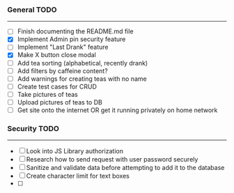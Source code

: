 ### General TODO

---

- [ ] Finish documenting the README.md file
- [X] Implement Admin pin security feature
- [ ] Implement "Last Drank" feature
- [X] Make X button close modal
- [ ] Add tea sorting (alphabetical, recently drank)
- [ ] Add filters by caffeine content?
- [ ] Add warnings for creating teas with no name
- [ ] Create test cases for CRUD
- [ ] Take pictures of teas
- [ ] Upload pictures of teas to DB
- [ ] Get site onto the internet OR get it running privately on home network

### Security TODO

---

- [ ] Look into JS Library authorization
- [ ] Research how to send request with user password securely
- [ ] Sanitize and validate data before attempting to add it to the database
- [ ] Create character limit for text boxes
- [ ] 



